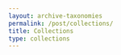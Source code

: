 ```yaml
---
layout: archive-taxonomies
permalink: /post/collections/
title: Collections
type: collections
---
```

